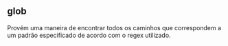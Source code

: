 ## glob

Provém uma maneira de encontrar todos os caminhos que correspondem a um padrão especificado de acordo com o regex utilizado.